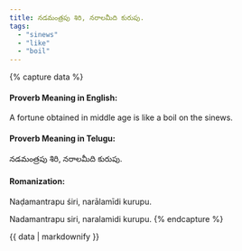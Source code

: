 ```yaml
---
title: నడమంత్రపు శిరి, నరాలమీది కురుపు.
tags:
  - "sinews"
  - "like"
  - "boil"
---
```


{% capture data %}
#### Proverb Meaning in English:
A fortune obtained in middle age is like a boil on the sinews.

#### Proverb Meaning in Telugu:
నడమంత్రపు శిరి, నరాలమీది కురుపు.

#### Romanization:
Naḍamantrapu śiri, narālamīdi kurupu.

Nadamantrapu siri, naralamidi kurupu.
{% endcapture %}

{{ data | markdownify }}

